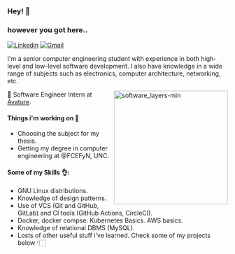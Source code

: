 ### Hey! :wave:
### however you got here..
[![Linkedin](https://img.shields.io/badge/-LinkedIn-blue?style=flat&logo=Linkedin&logoColor=white)](http://www.linkedin.com/in/francoriba)
[![Gmail](https://img.shields.io/badge/-Gmail-c14438?style=flat&logo=Gmail&logoColor=white)](mailto:ribaffranco@gmail.com)

I'm a senior computer engineering student with experience in both high-level and low-level software development. I also have knowledge in a wide range of subjects such as electronics, computer architecture, networking, etc.

  <img align=right src="https://github.com/francoriba/francoriba/assets/80439764/4b13a0df-03d9-4aaa-962c-80d11992df3e" alt="software_layers-min" width="260">
  
:briefcase: Software Engineer Intern at <a href="https://www.avature.net/" target="_blank">Avature</a>.

####  Things i'm working on :construction: 
- Choosing the subject for my thesis.
- Getting my degree in computer engineering at @FCEFyN, UNC.

####  Some of my Skills :ok_hand::
- GNU Linux distributions.
- Knowledge of design patterns.
- Use of VCS (Git and GitHub, GitLab) and CI tools (GitHub Actions, CircleCI).
- Docker, docker compse. Kubernetes Basics. AWS basics. 
- Knowledge of relational DBMS (MySQL). 
- Losts of other useful stuff i've learned.
 Check some of my projects below 👇🏻
